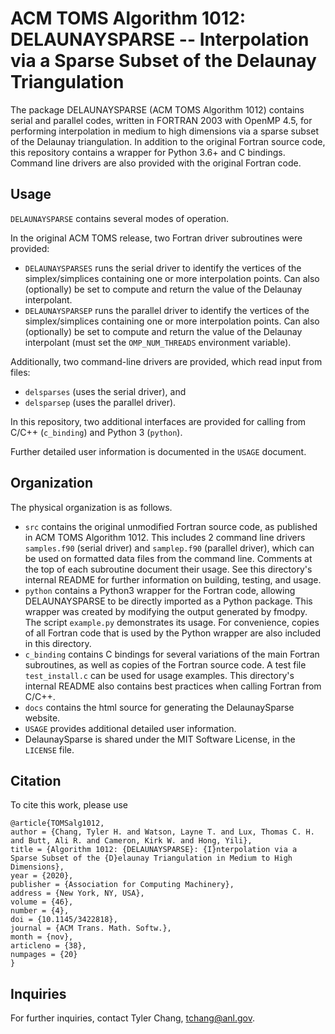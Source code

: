# ACM TOMS Algorithm 1012: DELAUNAYSPARSE -- Interpolation via a Sparse Subset of the Delaunay Triangulation

The package DELAUNAYSPARSE (ACM TOMS Algorithm 1012) contains serial and
parallel codes, written in FORTRAN 2003 with OpenMP 4.5, for performing
interpolation in medium to high dimensions via a sparse subset of the
Delaunay triangulation. In addition to the original Fortran source code,
this repository contains a wrapper for Python 3.6+ and C bindings.
Command line drivers are also provided with the original Fortran code.

## Usage

`DELAUNAYSPARSE` contains several modes of operation.

In the original ACM TOMS release, two Fortran driver subroutines were provided:
 * `DELAUNAYSPARSES` runs the serial driver to identify the vertices
   of the simplex/simplices containing one or more interpolation points.
   Can also (optionally) be set to compute and return the value of the
   Delaunay interpolant.
 * `DELAUNAYSPARSEP` runs the parallel driver to identify the vertices
   of the simplex/simplices containing one or more interpolation points.
   Can also (optionally) be set to compute and return the value of the
   Delaunay interpolant (must set the `OMP_NUM_THREADS` environment
   variable).

Additionally, two command-line drivers are provided, which read input
from files:
 * `delsparses` (uses the serial driver), and
 * `delsparsep` (uses the parallel driver).

In this repository, two additional interfaces are provided for calling
from C/C++ (`c_binding`) and Python 3 (`python`).

Further detailed user information is documented in the `USAGE` document.

## Organization

The physical organization is as follows.

 * `src` contains the original unmodified Fortran source code, as published
   in ACM TOMS Algorithm 1012. This includes 2 command line drivers
   `samples.f90` (serial driver) and `samplep.f90` (parallel driver), which
   can be used on formatted data files from the command line.
   Comments at the top of each subroutine document their usage.
   See this directory's internal README for further information on
   building, testing, and usage.
 * `python` contains a Python3 wrapper for the Fortran code, allowing
   DELAUNAYSPARSE to be directly imported as a Python package. This wrapper
   was created by modifying the output generated by fmodpy. The script
   `example.py` demonstrates its usage. For convenience, copies of all
   Fortran code that is used by the Python wrapper are also included in
   this directory.
 * `c_binding` contains C bindings for several variations of the main
   Fortran subroutines, as well as copies of the Fortran source code.
   A test file `test_install.c` can be used for usage examples. This
   directory's internal README also contains best practices when calling
   Fortran from C/C++.
 * `docs` contains the html source for generating the DelaunaySparse website.
 * `USAGE` provides additional detailed user information.
 * DelaunaySparse is shared under the MIT Software License, in the `LICENSE`
   file.

## Citation

To cite this work, please use

```
@article{TOMSalg1012,
author = {Chang, Tyler H. and Watson, Layne T. and Lux, Thomas C. H. and Butt, Ali R. and Cameron, Kirk W. and Hong, Yili},
title = {Algorithm 1012: {DELAUNAYSPARSE}: {I}nterpolation via a Sparse Subset of the {D}elaunay Triangulation in Medium to High Dimensions},
year = {2020},
publisher = {Association for Computing Machinery},
address = {New York, NY, USA},
volume = {46},
number = {4},
doi = {10.1145/3422818},
journal = {ACM Trans. Math. Softw.},
month = {nov},
articleno = {38},
numpages = {20}
}
```

## Inquiries

For further inquiries, contact
Tyler Chang, tchang@anl.gov.
